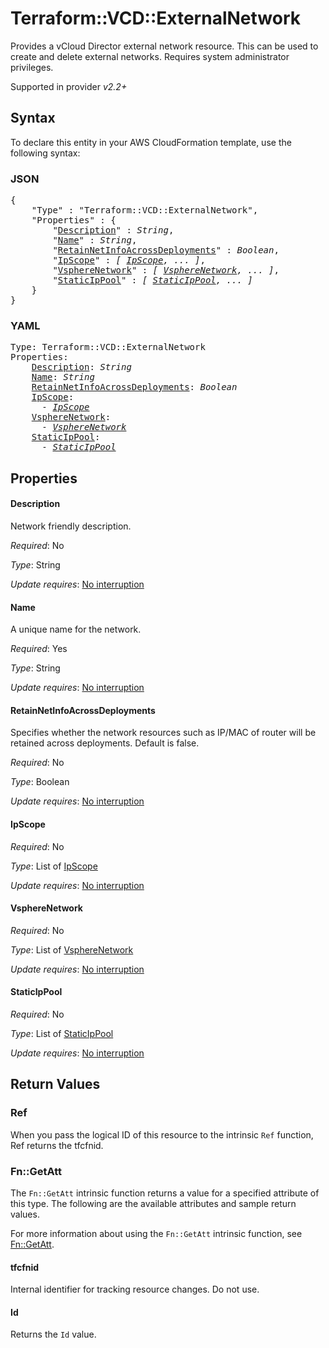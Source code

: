 # Terraform::VCD::ExternalNetwork

Provides a vCloud Director external network resource.  This can be used to create and delete external networks.
Requires system administrator privileges.

Supported in provider *v2.2+*

## Syntax

To declare this entity in your AWS CloudFormation template, use the following syntax:

### JSON

<pre>
{
    "Type" : "Terraform::VCD::ExternalNetwork",
    "Properties" : {
        "<a href="#description" title="Description">Description</a>" : <i>String</i>,
        "<a href="#name" title="Name">Name</a>" : <i>String</i>,
        "<a href="#retainnetinfoacrossdeployments" title="RetainNetInfoAcrossDeployments">RetainNetInfoAcrossDeployments</a>" : <i>Boolean</i>,
        "<a href="#ipscope" title="IpScope">IpScope</a>" : <i>[ <a href="ipscope.md">IpScope</a>, ... ]</i>,
        "<a href="#vspherenetwork" title="VsphereNetwork">VsphereNetwork</a>" : <i>[ <a href="vspherenetwork.md">VsphereNetwork</a>, ... ]</i>,
        "<a href="#staticippool" title="StaticIpPool">StaticIpPool</a>" : <i>[ <a href="staticippool.md">StaticIpPool</a>, ... ]</i>
    }
}
</pre>

### YAML

<pre>
Type: Terraform::VCD::ExternalNetwork
Properties:
    <a href="#description" title="Description">Description</a>: <i>String</i>
    <a href="#name" title="Name">Name</a>: <i>String</i>
    <a href="#retainnetinfoacrossdeployments" title="RetainNetInfoAcrossDeployments">RetainNetInfoAcrossDeployments</a>: <i>Boolean</i>
    <a href="#ipscope" title="IpScope">IpScope</a>: <i>
      - <a href="ipscope.md">IpScope</a></i>
    <a href="#vspherenetwork" title="VsphereNetwork">VsphereNetwork</a>: <i>
      - <a href="vspherenetwork.md">VsphereNetwork</a></i>
    <a href="#staticippool" title="StaticIpPool">StaticIpPool</a>: <i>
      - <a href="staticippool.md">StaticIpPool</a></i>
</pre>

## Properties

#### Description

Network friendly description.

_Required_: No

_Type_: String

_Update requires_: [No interruption](https://docs.aws.amazon.com/AWSCloudFormation/latest/UserGuide/using-cfn-updating-stacks-update-behaviors.html#update-no-interrupt)

#### Name

A unique name for the network.

_Required_: Yes

_Type_: String

_Update requires_: [No interruption](https://docs.aws.amazon.com/AWSCloudFormation/latest/UserGuide/using-cfn-updating-stacks-update-behaviors.html#update-no-interrupt)

#### RetainNetInfoAcrossDeployments

Specifies whether the network resources such as IP/MAC of router will be retained across deployments. Default is false.

_Required_: No

_Type_: Boolean

_Update requires_: [No interruption](https://docs.aws.amazon.com/AWSCloudFormation/latest/UserGuide/using-cfn-updating-stacks-update-behaviors.html#update-no-interrupt)

#### IpScope

_Required_: No

_Type_: List of <a href="ipscope.md">IpScope</a>

_Update requires_: [No interruption](https://docs.aws.amazon.com/AWSCloudFormation/latest/UserGuide/using-cfn-updating-stacks-update-behaviors.html#update-no-interrupt)

#### VsphereNetwork

_Required_: No

_Type_: List of <a href="vspherenetwork.md">VsphereNetwork</a>

_Update requires_: [No interruption](https://docs.aws.amazon.com/AWSCloudFormation/latest/UserGuide/using-cfn-updating-stacks-update-behaviors.html#update-no-interrupt)

#### StaticIpPool

_Required_: No

_Type_: List of <a href="staticippool.md">StaticIpPool</a>

_Update requires_: [No interruption](https://docs.aws.amazon.com/AWSCloudFormation/latest/UserGuide/using-cfn-updating-stacks-update-behaviors.html#update-no-interrupt)

## Return Values

### Ref

When you pass the logical ID of this resource to the intrinsic `Ref` function, Ref returns the tfcfnid.

### Fn::GetAtt

The `Fn::GetAtt` intrinsic function returns a value for a specified attribute of this type. The following are the available attributes and sample return values.

For more information about using the `Fn::GetAtt` intrinsic function, see [Fn::GetAtt](https://docs.aws.amazon.com/AWSCloudFormation/latest/UserGuide/intrinsic-function-reference-getatt.html).

#### tfcfnid

Internal identifier for tracking resource changes. Do not use.

#### Id

Returns the <code>Id</code> value.

